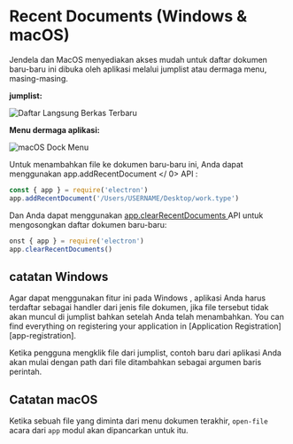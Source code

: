 # Recent Documents (Windows & macOS)

Jendela dan MacOS menyediakan akses mudah untuk daftar dokumen baru-baru ini dibuka oleh aplikasi melalui jumplist atau dermaga menu, masing-masing.

**jumplist:**

![Daftar Langsung Berkas Terbaru](https://cloud.githubusercontent.com/assets/2289/23446924/11a27b98-fdfc-11e6-8485-cc3b1e86b80a.png)

**Menu dermaga aplikasi:**

![macOS Dock Menu](https://cloud.githubusercontent.com/assets/639601/5069610/2aa80758-6e97-11e4-8cfb-c1a414a10774.png)

Untuk menambahkan file ke dokumen baru-baru ini, Anda dapat menggunakan  app.addRecentDocument </ 0> API :</p> 

```javascript
const { app } = require('electron')
app.addRecentDocument('/Users/USERNAME/Desktop/work.type')
```

Dan Anda dapat menggunakan [app.clearRecentDocuments ](../api/app.md#appclearrecentdocuments-macos-windows) API untuk mengosongkan daftar dokumen baru-baru:

```javascript
onst { app } = require('electron')
app.clearRecentDocuments()
```

## catatan Windows

Agar dapat menggunakan fitur ini pada Windows , aplikasi Anda harus terdaftar sebagai handler dari jenis file dokumen, jika file tersebut tidak akan muncul di jumplist bahkan setelah Anda telah menambahkan. You can find everything on registering your application in \[Application Registration\]\[app-registration\].

Ketika pengguna mengklik file dari jumplist, contoh baru dari aplikasi Anda akan mulai dengan path dari file ditambahkan sebagai argumen baris perintah.

## Catatan macOS

Ketika sebuah file yang diminta dari menu dokumen terakhir, `open-file` acara dari `app` modul akan dipancarkan untuk itu.